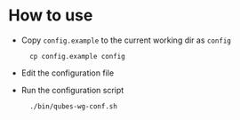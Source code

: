 # How to use
- Copy `config.example` to the current working dir as `config`

        cp config.example config

- Edit the configuration file
- Run the configuration script

        ./bin/qubes-wg-conf.sh
